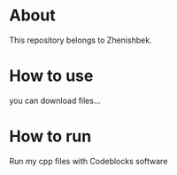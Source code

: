 # About

This repository belongs to Zhenishbek.

# How to use

you can download files...

# How to run

Run my cpp files with Codeblocks software
